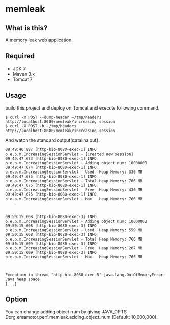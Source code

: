 # memleak

## What is this?

A memory leak web application.

## Required

* JDK 7
* Maven 3.x
* Tomcat 7

## Usage

build this project and deploy on Tomcat and execute following command.

~~~
$ curl -X POST --dump-header ~/tmp/headers http://localhost:8080/memleak/increasing-session
$ curl -X POST -b ~/tmp/headers http://localhost:8080/memleak/increasing-session
~~~

And watch the standard output(catalina.out).

~~~
09:49:46.897 [http-bio-8080-exec-1] INFO  o.e.p.m.IncreasingSessionServlet - [Created new session]
09:49:47.673 [http-bio-8080-exec-1] INFO  o.e.p.m.IncreasingSessionServlet - Adding object num: 10000000
09:49:47.674 [http-bio-8080-exec-1] INFO  o.e.p.m.IncreasingSessionServlet - Used  Heap Memory: 336 MB
09:49:47.675 [http-bio-8080-exec-1] INFO  o.e.p.m.IncreasingSessionServlet - Total Heap Memory: 766 MB
09:49:47.675 [http-bio-8080-exec-1] INFO  o.e.p.m.IncreasingSessionServlet - Free  Heap Memory: 430 MB
09:49:47.675 [http-bio-8080-exec-1] INFO  o.e.p.m.IncreasingSessionServlet - Max   Heap Memory: 766 MB



09:50:15.608 [http-bio-8080-exec-3] INFO  o.e.p.m.IncreasingSessionServlet - Adding object num: 10000000
09:50:15.608 [http-bio-8080-exec-3] INFO  o.e.p.m.IncreasingSessionServlet - Used  Heap Memory: 559 MB
09:50:15.608 [http-bio-8080-exec-3] INFO  o.e.p.m.IncreasingSessionServlet - Total Heap Memory: 766 MB
09:50:15.609 [http-bio-8080-exec-3] INFO  o.e.p.m.IncreasingSessionServlet - Free  Heap Memory: 207 MB
09:50:15.609 [http-bio-8080-exec-3] INFO  o.e.p.m.IncreasingSessionServlet - Max   Heap Memory: 766 MB



Exception in thread "http-bio-8080-exec-5" java.lang.OutOfMemoryError: Java heap space
[...]
~~~


## Option

You can change adding object num by giving JAVA_OPTS -Dorg.emamotor.perf.memleak.adding_object_num (Default: 10,000,000).

